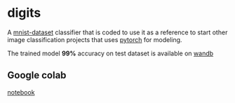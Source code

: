 # digits

A [mnist-dataset](http://yann.lecun.com/exdb/mnist/) classifier that is coded to use it as a reference to start other image classification projects that uses [pytorch](https://pytorch.org/) for modeling.

The trained model **99%** accuracy on test dataset is available on [wandb](https://wandb.ai/sampath017/digits/artifacts/model/model-74c3j2pz/fb127cbb79a8c1cf24e9)

## Google colab

[notebook](https://colab.research.google.com/drive/1ljzc6OPOIW-7MPnZXKGZeVBWbPb716Ol?usp=sharing)
